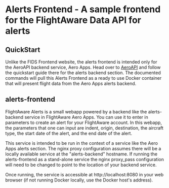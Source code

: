 # Alerts Frontend - A sample frontend for the FlightAware Data API for alerts

## QuickStart

Unlike the FIDS Frontend website, the alerts frontend is intended only for the AeroAPI backend service, Aero Apps. Head
over to [AeroAPI](https://github.com/flightaware/aeroapps) and follow the quickstart guide there for the alerts backend
section. The documented commands will pull this Alerts Frontend as a ready to use Docker container that will present
flight data from the Aero Apps alerts backend.

## alerts-frontend

FlightAware Alerts is a small webapp powered by a backend like the alerts-backend service in FlightAware Aero Apps.
You can use it to enter in parameters to create an alert for your FlightAware account. In this webapp, the parameters
that one can input are indent, origin, destination, the aircraft type, the start date of the alert, and the end date
of the alert.

This service is intended to be run in the context of a service like the Aero Apps alerts section. The nginx proxy
configuration assumes there will be a locally available service at the "alerts-backend" hostname. If running the
alerts-frontend as a stand-alone service the nginx proxy_pass configuration will need to be changed to point to the
location of your backend service.

Once running, the service is accessible at http://localhost:8080 in your web browser (if not running Docker locally, use
the Docker host's address).